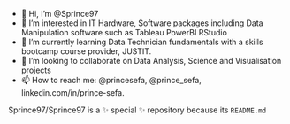 - 👋 Hi, I’m @Sprince97
- 👀 I’m interested in IT Hardware, Software packages including Data Manipulation software such as Tableau PowerBI RStudio
- 🌱 I’m currently learning Data Technician fundamentals with a skills bootcamp course provider, JUSTIT.
- 💞️ I’m looking to collaborate on Data Analysis, Science and Visualisation projects
- 📫 How to reach me: @princesefa, @prince_sefa, linkedin.com/in/prince-sefa.

Sprince97/Sprince97 is a ✨ special ✨ repository because its `README.md` 
